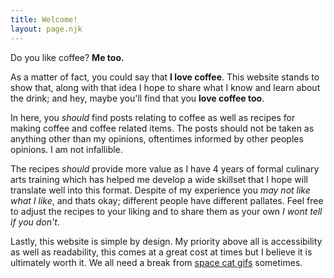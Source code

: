 ```yaml
---
title: Welcome!
layout: page.njk
---
```


Do you like coffee? **Me too.**

As a matter of fact, you could say that **I love coffee**. This website stands to show that, along with that idea I hope to share what I know and learn about the drink; and hey, maybe you'll find that you **love coffee too**.

In here, you *should* find posts relating to coffee as well as recipes for making coffee and coffee related items.
The posts should not be taken as anything other than my opinions, oftentimes informed by other peoples opinions. I am not infallible.

The recipes *should* provide more value as I have 4 years of formal culinary arts training which has helped me develop a wide skillset that I hope will translate well into this format.
Despite of my experience you *may not like what I like*, and thats okay; different people have different pallates. Feel free to adjust the recipes to your liking and to share them as your own *I wont tell if you don't*.

Lastly, this website is simple by design. My priority above all is accessibility as well as readability, this comes at a great cost at times but I believe it is ultimately worth it. We all need a break from [space cat gifs](https://media.giphy.com/media/paMVbhw7bnZLi/giphy.gif) sometimes.
